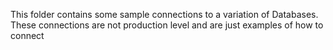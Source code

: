 This folder contains some sample connections to a variation of Databases. These connections are not production level and are just examples of how to connect

